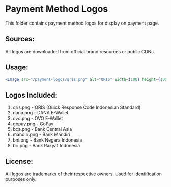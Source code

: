 # Payment Method Logos

This folder contains payment method logos for display on payment page.

## Sources:

All logos are downloaded from official brand resources or public CDNs.

## Usage:

```jsx
<Image src="/payment-logos/qris.png" alt="QRIS" width={100} height={100} />
```

## Logos Included:

1. qris.png - QRIS (Quick Response Code Indonesian Standard)
2. dana.png - DANA E-Wallet
3. ovo.png - OVO E-Wallet  
4. gopay.png - GoPay
5. bca.png - Bank Central Asia
6. mandiri.png - Bank Mandiri
7. bni.png - Bank Negara Indonesia
8. bri.png - Bank Rakyat Indonesia

## License:

All logos are trademarks of their respective owners. Used for identification purposes only.

